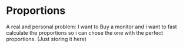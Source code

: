 # Proportions
A real and personal problem: I want to Buy a monitor and i want to fast calculate the proportions so i can chose the one with the perfect proportions. (Just storing it here)
